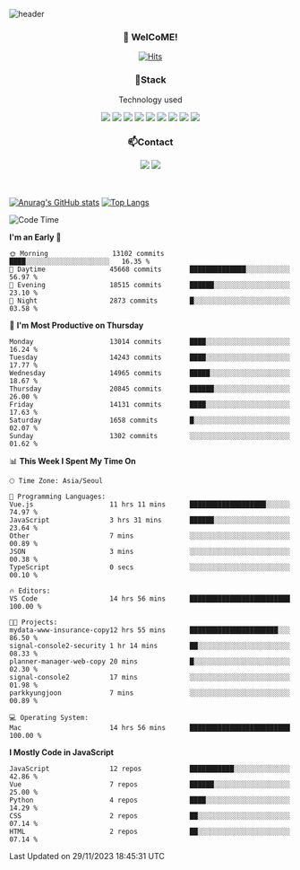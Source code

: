 ![header](https://capsule-render.vercel.app/api?type=waving&color=gradient&height=200&text=Kyungjoon&fontAlign=70&fontAlignY=40&animation=twinkling)

<h3 align="center">👋 WelCoME!</h3>

<div align=center>
  
[![Hits](https://hits.seeyoufarm.com/api/count/incr/badge.svg?url=https%3A%2F%2Fgithub.com%2Fuvula6921&count_bg=%2322BAC9&title_bg=%23827F7F&icon=iconify.svg&icon_color=%2325A27F&title=visits&edge_flat=false)](https://hits.seeyoufarm.com)
  
</div>
<h3 align="center">📌Stack</h3>
<p align="center">Technology used</p>
<div align="center"><img src="https://img.shields.io/badge/HTML5-E34F26?style=flat-square&logo=HTML5&logoColor=white"></img> <img src="https://img.shields.io/badge/CSS3-0A84FF?style=flat-square&logo=CSS3&logoColor=white"></img> <img src="https://img.shields.io/badge/JavaScript-FFCD11?style=flat-square&logo=JavaScript&logoColor=white"></img> <img src="https://img.shields.io/badge/React-00BCF6?style=flat-square&logo=React&logoColor=white"></img> <img src="https://img.shields.io/badge/jQuery-3655FF?style=flat-square&logo=jQuery&logoColor=white"></img> <img src="https://img.shields.io/badge/Ruby-E0115F?style=flat-square&logo=Ruby&logoColor=white"></img> <img src="https://img.shields.io/badge/Python-4B8BBE?style=flat-square&logo=Python&logoColor=white"></img> <img src="https://img.shields.io/badge/Vue-4FC08D?style=flat-square&logo=Vue.js&logoColor=white"></img> <img src="https://img.shields.io/badge/Nuxt-00DC82?style=flat-square&logo=Nuxt.js&logoColor=white"></img></div>

<h3 align="center">📫Contact</h3>
<div align="center"><a href="https://velog.io/@uvula6921/"><img src="https://img.shields.io/badge/Blog-20c997?style=flat-square&logo=V&logoColor=white"/></a> <a href="pkj6921@gmail.com"><img src="https://img.shields.io/badge/Gmail-EA4335?style=flat-square&logo=Gmail&logoColor=white"/></a></div>
<br>
<br>

[![Anurag's GitHub stats](https://github-readme-stats.vercel.app/api?username=uvula6921&hide=stars,issues&show_icons=true&count_private=true&theme=tokyonight)](https://github.com/anuraghazra/github-readme-stats)
[![Top Langs](https://github-readme-stats.vercel.app/api/top-langs/?username=uvula6921&hide=css,jupyter%20notebook,html&exclude_repo=uvula6921,uvula6921.github.io&layout=compact&langs_count=8)](https://github.com/anuraghazra/github-readme-stats)

<!--START_SECTION:waka-->
![Code Time](http://img.shields.io/badge/Code%20Time-1%2C940%20hrs%207%20mins-blue)

**I'm an Early 🐤** 

```text
🌞 Morning                13102 commits       ████░░░░░░░░░░░░░░░░░░░░░   16.35 % 
🌆 Daytime                45668 commits       ██████████████░░░░░░░░░░░   56.97 % 
🌃 Evening                18515 commits       ██████░░░░░░░░░░░░░░░░░░░   23.10 % 
🌙 Night                  2873 commits        █░░░░░░░░░░░░░░░░░░░░░░░░   03.58 % 
```
📅 **I'm Most Productive on Thursday** 

```text
Monday                   13014 commits       ████░░░░░░░░░░░░░░░░░░░░░   16.24 % 
Tuesday                  14243 commits       ████░░░░░░░░░░░░░░░░░░░░░   17.77 % 
Wednesday                14965 commits       █████░░░░░░░░░░░░░░░░░░░░   18.67 % 
Thursday                 20845 commits       ██████░░░░░░░░░░░░░░░░░░░   26.00 % 
Friday                   14131 commits       ████░░░░░░░░░░░░░░░░░░░░░   17.63 % 
Saturday                 1658 commits        █░░░░░░░░░░░░░░░░░░░░░░░░   02.07 % 
Sunday                   1302 commits        ░░░░░░░░░░░░░░░░░░░░░░░░░   01.62 % 
```


📊 **This Week I Spent My Time On** 

```text
🕑︎ Time Zone: Asia/Seoul

💬 Programming Languages: 
Vue.js                   11 hrs 11 mins      ███████████████████░░░░░░   74.97 % 
JavaScript               3 hrs 31 mins       ██████░░░░░░░░░░░░░░░░░░░   23.64 % 
Other                    7 mins              ░░░░░░░░░░░░░░░░░░░░░░░░░   00.89 % 
JSON                     3 mins              ░░░░░░░░░░░░░░░░░░░░░░░░░   00.38 % 
TypeScript               0 secs              ░░░░░░░░░░░░░░░░░░░░░░░░░   00.10 % 

🔥 Editors: 
VS Code                  14 hrs 56 mins      █████████████████████████   100.00 % 

🐱‍💻 Projects: 
mydata-www-insurance-copy12 hrs 55 mins      ██████████████████████░░░   86.50 % 
signal-console2-security 1 hr 14 mins        ██░░░░░░░░░░░░░░░░░░░░░░░   08.33 % 
planner-manager-web-copy 20 mins             █░░░░░░░░░░░░░░░░░░░░░░░░   02.30 % 
signal-console2          17 mins             ░░░░░░░░░░░░░░░░░░░░░░░░░   01.98 % 
parkkyungjoon            7 mins              ░░░░░░░░░░░░░░░░░░░░░░░░░   00.89 % 

💻 Operating System: 
Mac                      14 hrs 56 mins      █████████████████████████   100.00 % 
```

**I Mostly Code in JavaScript** 

```text
JavaScript               12 repos            ███████████░░░░░░░░░░░░░░   42.86 % 
Vue                      7 repos             ██████░░░░░░░░░░░░░░░░░░░   25.00 % 
Python                   4 repos             ████░░░░░░░░░░░░░░░░░░░░░   14.29 % 
CSS                      2 repos             ██░░░░░░░░░░░░░░░░░░░░░░░   07.14 % 
HTML                     2 repos             ██░░░░░░░░░░░░░░░░░░░░░░░   07.14 % 
```




 Last Updated on 29/11/2023 18:45:31 UTC
<!--END_SECTION:waka-->
